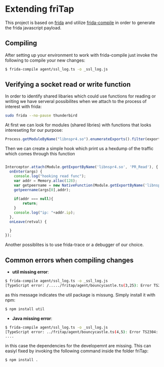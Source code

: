 # Extending friTap



This project is based on [frida](https://frida.re/) and utilize [frida-compile](https://github.com/frida/frida-compile) in order to generate the frida javascript payload.



## Compiling

After setting up your environment to work with frida-compile just invoke the following to compile your new changes:

```bash
$ frida-compile agent/ssl_log.ts -o _ssl_log.js
```


## Verifying a socket read or write function

In order to identify shared libaries which could use functions for reading or writing we have serveral possibilites when we attach to the process of interest with frida:
```bash
sudo frida --no-pause thunderbird
```

At first we can look for modules (shared libries) with functions that looks intereseting for our purpose:

```javascript
Process.getModuleByName("libnspr4.so").enumerateExports().filter(exports => exports.name.toLowerCase().includes("read"))
```

Then we can create a simple hook which print us a hexdump of the traffic which  comes through this function
```javascript

Interceptor.attach(Module.getExportByName('libnspr4.so', 'PR_Read'), { 
  onEnter(args) { 
    console.log("hooking read func"); 
    var addr = Memory.alloc(128); 
    var getpeername = new NativeFunction(Module.getExportByName('libnspr4.so', 'PR_GetPeerName'), "int", ["pointer", "pointer"]) 
    getpeername(args[0],addr); 
     
    if(addr === null){ 
        return; 
    } 
    console.log("ip: "+addr.ip); 
  }, 
  onLeave(retval) { 
 
  } 
}); 
```


Another possiblites is to use frida-trace or a debugger of our choice.


## Common errors when compiling changes

- **util missing error**:

```bash
$ frida-compile agent/ssl_log.ts -o _ssl_log.js
[TypeScript error: /...../fritap/agent/bouncycastle.ts(3,25): Error TS2307: Cannot find module 'util' or its corresponding type declarations.] {

```

as this message indicates the util package is missung. Simply install it with npm:

```bash
$ npm install util
```

- **Java missing error**:

```bash
$ frida-compile agent/ssl_log.ts -o _ssl_log.js
[TypeScript error: ../fritap/agent/bouncycastle.ts(4,5): Error TS2304: Cannot find name 'Java'.] {
....
```

in this case the dependencies for the developemnt are missing. This can easiyl fixed by invoking the following command inside the folder friTap:

```bash
$ npm install .
```


